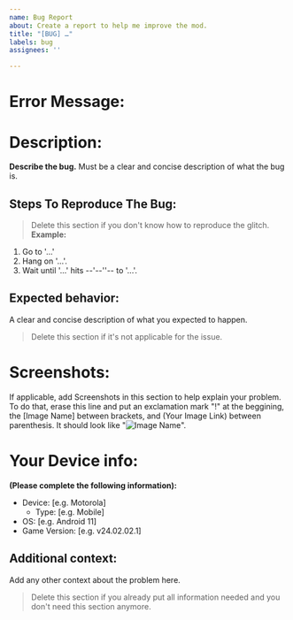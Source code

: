 ```yaml
---
name: Bug Report
about: Create a report to help me improve the mod.
title: "[BUG] …"
labels: bug
assignees: ''

---
```


# Error Message:


# Description:
**Describe the bug.** Must be a clear and concise description of what the bug is.

## Steps To Reproduce The Bug:
> Delete this section if you don't know how to reproduce the glitch.
**Example:**
1. Go to '...'
2. Hang on '...'.
3. Wait until '...' hits --'--''-- to '...'.

## Expected behavior:
A clear and concise description of what you expected to happen.
> Delete this section if it's not applicable for the issue.

# Screenshots:
If applicable, add Screenshots in this section to help explain your problem. To do that, erase this line and put an exclamation mark "!" at the beggining, the [Image Name] between brackets, and (Your Image Link) between parenthesis. It should look like "![Image Name](http://example.com)".

# Your Device info:
**(Please complete the following information):**
- Device: [e.g. Motorola]
  - Type: [e.g. Mobile]
- OS: [e.g. Android 11]
- Game Version: [e.g. v24.02.02.1]

## Additional context:
Add any other context about the problem here.
> Delete this section if you already put all information needed and you don't need this section anymore.

